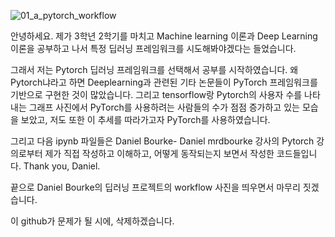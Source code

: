 ![01_a_pytorch_workflow](https://github.com/youse0ng/pytorch_practice/assets/130890430/6a9f9b40-d53d-4f27-acd1-5f474eedb184)

안녕하세요. 제가 3학년 2학기를 마치고 Machine learning 이론과 Deep Learning 이론을 공부하고 나서
특정 딥러닝 프레임워크를 시도해봐야겠다는 들었습니다.

그래서 저는 Pytorch 딥러닝 프레임워크를 선택해서 공부를 시작하였습니다.
왜 Pytorch냐라고 하면 Deeplearning과 관련된 기타 논문들이 PyTorch 프레임워크를 기반으로 구현한 것이 많았습니다.
그리고 tensorflow랑 Pytorch의 사용자 수를 나타내는 그래프 사진에서 PyTorch를 사용하려는 사람들의 수가 점점 증가하고 있는 모습을 보았고,
저도 또한 이 추세를 따라가고자 PyTorch를 사용하였습니다.

그리고 다음 ipynb 파일들은 Daniel Bourke- Daniel mrdbourke 강사의 Pytorch 강의로부터 제가 직접 작성하고 이해하고, 어떻게 동작되는지 보면서 작성한 코드들입니다.
Thank you, Daniel.

끝으로 Daniel Bourke의 딥러닝 프로젝트의 workflow 사진을 띄우면서 마무리 짓겠습니다.

이 github가 문제가 될 시에, 삭제하겠습니다.
